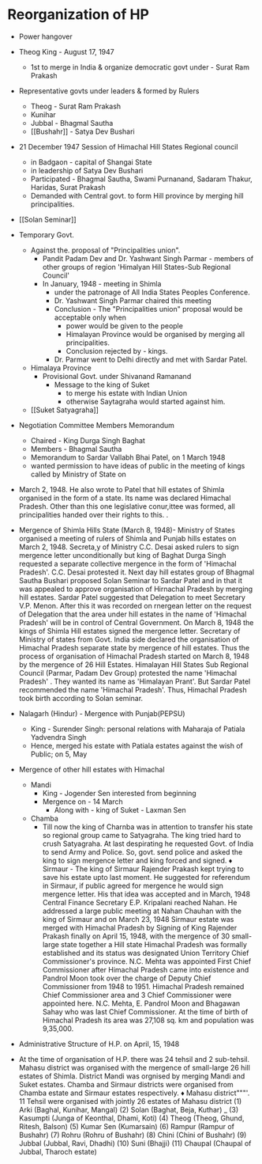 # Reorganization of HP
* Power hangover
* Theog King - August 17, 1947
    * 1st to merge in India & organize democratic govt under - Surat Ram Prakash
* Representative govts under leaders & formed by Rulers
    * Theog - Surat Ram Prakash
    * Kunihar
    * Jubbal - Bhagmal Sautha
    * [[Bushahr]] - Satya Dev Bushari
* 21 December 1947 Session of Himachal Hill States Regional council
    * in Badgaon - capital of Shangai State
    * in leadership of Satya Dev Bushari
    * Participated - Bhagmal Sautha, Swami Purnanand, Sadaram Thakur, Haridas, Surat Prakash
    * Demanded with Central govt. to form Hill province by merging hill principalities.
* [[Solan Seminar]]
* Temporary Govt.
    * Against the. proposal of "Principalities union".
        * Pandit Padam Dev and Dr. Yashwant Singh Parmar - members of other groups of region 'Himalyan Hill States-Sub Regional Council'
        * In January, 1948 - meeting in Shimla
            * under the patronage of All India States Peoples Conference.
            * Dr. Yashwant Singh Parmar chaired this meeting
            * Conclusion - The "Principalities union" proposal would be acceptable only when
                * power would be given to the people
                * Himalayan Province would be organised by merging all principalities.
                * Conclusion rejected by - kings.
            * Dr. Parmar went to Delhi directly and met with Sardar Patel.
    * Himalaya Province
        * Provisional Govt. under Shivanand Ramanand
            * Message to the king of Suket
                * to merge his estate with Indian Union
                * otherwise Saytagraha would started against him.
    * [[Suket Satyagraha]]

* Negotiation Committee Members Memorandum
    * Chaired - King Durga Singh Baghat
    * Members - Bhagmal Sautha
    * Memorandum to Sardar Vallabh Bhai Patel, on 1 March 1948
    * wanted permission to have ideas of public in the meeting of kings called by Ministry of State on
* March 2, 1948. He also wrote to Patel that hill estates of Shimla organised in the form of a state. Its name was declared Himachal Pradesh. Other than this one legislative conur,ittee was formed, all principalities handed over their rights to this. .
* Mergence of Shimla Hills State (March 8, 1948)- Ministry of States organised a meeting of rulers of Shimla and Punjab hills estates on March 2, 1948. Secreta,y of Ministry C.C. Desai asked rulers to sign mergence letter unconditionally but king of Baghat Durga Singh requested a separate collective mergence in the form of 'Himachal Pradesh'. C.C. Desai protested it. Next day hill estates group of Bhagmal Sautha Bushari proposed Solan Seminar to Sardar Patel and in that it was appealed to approve organisation of Hirnachal Pradesh by merging hill estates. Sardar Patel suggested that Delegation to meet Secretary V.P. Menon. After this it was recorded on rnergean letter on the request of Delegation that the area under hill estates in the name of 'Himachal Pradesh' will be in control of Central Government. On March 8, 1948 the kings of Shimla Hill estates signed the mergence letter. Secretary of Ministry of states from Govt. India side declared the organisation of Himachal Pradesh separate state by mergence of hill estates. Thus the process of organisation of Himachal Pradesh started on March 8, 1948 by the mergence of 26 Hill Estates. Himalayan Hill States Sub Regional Council (Parmar, Padam Dev Group) protested the name 'Himachal Pradesh' . They wanted its name as 'Himalayan Prant'. But Sardar Patel recommended the name 'Himachal Pradesh'. Thus, Himachal Pradesh took birth according to Solan seminar.
* Nalagarh (Hindur) - Mergence with Punjab(PEPSU)
    * King - Surender Singh: personal relations with Maharaja of Patiala Yadvendra Singh
    * Hence, merged his estate with Patiala estates against the wish of Public; on 5, May
* Mergence of other hill estates with Himachal
    * Mandi
        * King - Jogender Sen interested from beginning
        * Mergence on - 14 March
            * Along with - king of Suket - Laxman Sen
    * Chamba
        * Till now the king of Charnba was in attention to transfer his state so regional group came to
Satyagraha. The king tried hard to crush Satyagraha. At last despirating he requested Govt. of India to send
Army and Police. So, govt. send police and asked the king to sign mergence letter and king forced and
signed.
♦ Sirmaur - The king of Sirmaur Rajender Prakash kept trying to save his estate upto last moment. He
suggested for referendum in Sirmaur, if public agreed for mergence he would sign mergence letter. His
that idea was accepted and in March, 1948 Central Finance Secretary E.P. Kripalani reached Nahan. He
addressed a large public meeting at Nahan Chauhan with the king of Sirmaur and on March 23, 1948
Sirmaur estate was merged with Himachal Pradesh by Signing of King Rajender Prakash finally on April
15, 1948, with the mergence of 30 small-large state together a Hill state Himachal Pradesh was formally
established and its status was designated Union Territory Chief Commissioner's province. N.C. Mehta
was appointed First Chief Commissioner after Himachal Pradesh came into existence and Pandrol Moon
took over the charge of Deputy Chief Commissioner from 1948 to 1951. Himachal Pradesh remained Chief
Commissioner area and 3 Chief Commissioner were appointed here. N.C. Mehta, E. Pandrol Moon and
Bhagawan Sahay who was last Chief Commissioner. At the time of birth of Himachal Pradesh its area was
27,108 sq. km and population was 9,35,000.
* Administrative Structure of H.P. on April, 15, 1948
* At the time of organisation of H.P. there was 24 tehsil and
2 sub-tehsil. Mahasu district was organised with the mergence of small-large 26 hill estates of Shimla. District
Mandi was orgnised by merging Mandi and Suket estates. Chamba and Sirmaur districts were organised from
Chamba estate and Sirmaur estates respectively.
♦ Mahasu district"""'. 11 Tehsil were organised with jointly 26 estates of Mahasu district
(1) Arki (Baghal, Kunihar, Mangal)
(2) Solan (Baghat, Beja, Kuthar) _
(3) Kasumpti (Junga of Keonthal, Dhami, Koti)
(4) Theog (Theog, Ghund, Ritesh, Balson)
(5) Kumar Sen (Kumarsain)
(6) Rampur (Rampur of Bushahr)
(7) Rohru (Rohru of Bushahr)
(8) Chini (Chini of Bushahr)
(9) Jubbal (Jubbal, Ravi, Dhadhi)
(10) Suni (Bhajji)
(11) Chaupal (Chaupal of Jubbal, Tharoch estate)